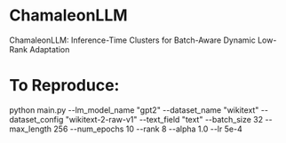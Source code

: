 # ChamaleonLLM
ChamaleonLLM: Inference-Time Clusters for Batch-Aware Dynamic Low-Rank Adaptation

# To Reproduce:
python main.py --lm_model_name "gpt2" --dataset_name "wikitext" --dataset_config "wikitext-2-raw-v1" --text_field "text" --batch_size 32 --max_length 256 --num_epochs 10 --rank 8 --alpha 1.0 --lr 5e-4
